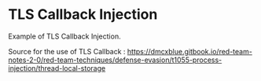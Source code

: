 # TLS Callback Injection

Example of TLS Callback Injection.

Source for the use of TLS Callback : https://dmcxblue.gitbook.io/red-team-notes-2-0/red-team-techniques/defense-evasion/t1055-process-injection/thread-local-storage
